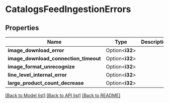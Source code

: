 # CatalogsFeedIngestionErrors

## Properties

Name | Type | Description | Notes
------------ | ------------- | ------------- | -------------
**image_download_error** | Option<**i32**> |  | [optional]
**image_download_connection_timeout** | Option<**i32**> |  | [optional]
**image_format_unrecognize** | Option<**i32**> |  | [optional]
**line_level_internal_error** | Option<**i32**> |  | [optional]
**large_product_count_decrease** | Option<**i32**> |  | [optional]

[[Back to Model list]](../README.md#documentation-for-models) [[Back to API list]](../README.md#documentation-for-api-endpoints) [[Back to README]](../README.md)


